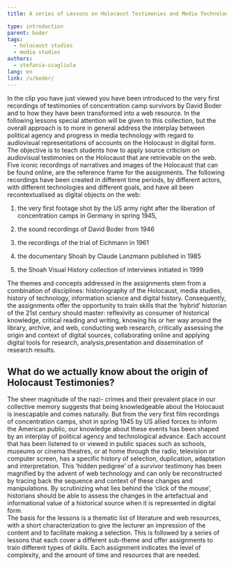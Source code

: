 ```yaml
---
title: A series of Lessons on Holocaust Testimonies and Media Technology, to apply Digital Source Criticism to accounts on the Holocaust.

type: introduction
parent: boder
tags: 
  - holocaust studies
  - media studies
authors: 
  - stefania-scagliola
lang: en
link: /u/boder/
---
```




<!-- more -->

In the clip you have just viewed you have been introduced to the very first recordings of testimonies of concentration camp survivors by David Boder and to how they have been transformed into a web resource. In the following lessons special attention will be given to this collection, but the overall approach is to more in general address the interplay between political agency and progress in media technology with regard to  audiovisual representations of accounts on the Holocaust in digital form. The objective is to teach students how to apply source criticism on audiovisual testimonies on the Holocaust that are retrievable on the web. Five iconic recordings of narratives and images of the Holocaust that can be found online, are the reference frame for the assignments. The following recordings have been created in different time periods, by different actors, with different technologies and different goals, and have all been recontextualised as digital objects on the web: 

1. the very first footage shot by the US army right after the liberation of concentration camps in Germany in spring 1945, 

2. the  sound recordings of David Boder from 1946 

3. the recordings of the trial of Eichmann in 1961

4. the documentary Shoah by Claude Lanzmann published in 1985

5. the Shoah Visual History collection of interviews initiated in 1999

The themes and concepts addressed in the assignments stem from a combination of disciplines: historiography of the Holocaust, media studies, history of technology, information science and digital history. Consequently, the assignments offer the opportunity to train skills that the ‘hybrid’ historian of the 21st century should master: reflexivity as consumer of historical knowledge, critical reading and writing, knowing his or her way around the library, archive, and web, conducting web research, critically assessing the origin and context of digital sources, collaborating online and applying digital tools for research, analysis,presentation and dissemination of research results. 

## What do we actually know about the origin of Holocaust Testimonies?

The sheer magnitude of the nazi- crimes and their prevalent place in our collective memory suggests that being knowledgeable about the Holocaust is inescapable and comes naturally. But from the very first film recordings of concentration camps, shot in spring 1945 by US allied forces to inform the American public, our knowledge about these events has been shaped by an interplay of political agency and technological advance. Each account that has been listened to or viewed in public spaces such as schools, museums or cinema theatres, or at home through the radio, television or computer screen, has a specific history of selection, duplication, adaptation and interpretation. This ‘hidden pedigree’ of a survivor testimony has been magnified by the advent of web technology and can only be reconstructed by tracing back the sequence and context of these changes and manipulations. By scrutinizing what lies behind the ‘click of the mouse’, historians should be able to assess the changes in the artefactual and informational value of a historical source when it is represented in digital form.  
The basis for the lessons is a thematic list of literature and web resources, with a short characterization to give the lecturer an impression of the content and to facilitate making a selection. This is followed by a series of lessons that each cover a different sub-theme and offer assignments to train different types of skills. Each assignment indicates the level of complexity, and the amount of time and resources that are needed. 

